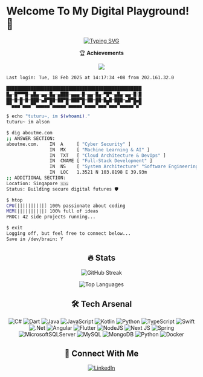 # Welcome To My Digital Playground! 👋

<div align="center">
  
[![Typing SVG](https://readme-typing-svg.demolab.com?font=Fira+Code&duration=3000&pause=1000&color=00FF00&center=true&vCenter=true&width=435&lines=Cyber+Security+Specialist;Full+Stack+Developer;Machine+Learning+Engineer;Cloud+Architect)](https://git.io/typing-svg)

🏆 **Achievements**
  
![](https://github-profile-trophy.vercel.app/?username=Xskullibur&theme=nord&no-frame=true&no-bg=false&margin-w=4&margin-h=4&title=-Stars,-Followers&column=-1)

</div>

```bash
Last login: Tue, 18 Feb 2025 at 14:17:34 +08 from 202.161.32.0

██████████████████████████████████████████████████
█▄─█▀▀▀█─▄█▄─▄▄─█▄─▄███─▄▄▄─█─▄▄─█▄─▀█▀─▄█▄─▄▄─█░█
██─█─█─█─███─▄█▀██─██▀█─███▀█─██─██─█▄█─███─▄█▀█▄█
▀▀▄▄▄▀▄▄▄▀▀▄▄▄▄▄▀▄▄▄▄▄▀▄▄▄▄▄▀▄▄▄▄▀▄▄▄▀▄▄▄▀▄▄▄▄▄▀▄▀

$ echo "tuturu~, im $(whoami)."
tuturu~ im alson

$ dig aboutme.com
;; ANSWER SECTION:
aboutme.com.    IN  A     [ "Cyber Security" ]
                IN  MX    [ "Machine Learning & AI" ]
                IN  TXT   [ "Cloud Architecture & DevOps" ]
                IN  CNAME [ "Full-Stack Development" ]
                IN  NS    [ "System Architecture" "Software Engineering" ]
                IN  LOC   1.3521 N 103.8198 E 39.93m
;; ADDITIONAL SECTION:
Location: Singapore 🇸🇬
Status: Building secure digital futures 🛡️

$ htop
CPU[||||||||||] 100% passionate about coding
MEM[||||||||||] 100% full of ideas
PROC: 42 side projects running...

$ exit
Logging off, but feel free to connect below...
Save in /dev/brain: Y
```

<div align="center">

## 🔥 Stats

<p align="center">
  <img src="https://github-readme-streak-stats.herokuapp.com/?user=Xskullibur&theme=tokyonight&hide_border=true" alt="GitHub Streak" />
</p>

<p align="center">
  <img src="https://github-readme-stats.vercel.app/api/top-langs/?username=Xskullibur&theme=tokyonight&hide_border=true&include_all_commits=true&count_private=true&layout=compact" alt="Top Languages" />
</p>

## 🛠️ Tech Arsenal

![C#](https://img.shields.io/badge/c%23-%23239120.svg?style=flat&logo=csharp&logoColor=white) ![Dart](https://img.shields.io/badge/dart-%230175C2.svg?style=flat&logo=dart&logoColor=white) ![Java](https://img.shields.io/badge/java-%23ED8B00.svg?style=flat&logo=openjdk&logoColor=white) ![JavaScript](https://img.shields.io/badge/javascript-%23323330.svg?style=flat&logo=javascript&logoColor=%23F7DF1E) ![Kotlin](https://img.shields.io/badge/kotlin-%237F52FF.svg?style=flat&logo=kotlin&logoColor=white) ![Python](https://img.shields.io/badge/python-3670A0?style=flat&logo=python&logoColor=ffdd54) ![TypeScript](https://img.shields.io/badge/typescript-%23007ACC.svg?style=flat&logo=typescript&logoColor=white) ![Swift](https://img.shields.io/badge/swift-F54A2A?style=flat&logo=swift&logoColor=white) ![.Net](https://img.shields.io/badge/.NET-5C2D91?style=flat&logo=.net&logoColor=white) ![Angular](https://img.shields.io/badge/angular-%23DD0031.svg?style=flat&logo=angular&logoColor=white) ![Flutter](https://img.shields.io/badge/Flutter-%2302569B.svg?style=flat&logo=Flutter&logoColor=white) ![NodeJS](https://img.shields.io/badge/node.js-6DA55F?style=flat&logo=node.js&logoColor=white) ![Next JS](https://img.shields.io/badge/Next-black?style=flat&logo=next.js&logoColor=white) ![Spring](https://img.shields.io/badge/spring-%236DB33F.svg?style=flat&logo=spring&logoColor=white) ![MicrosoftSQLServer](https://img.shields.io/badge/Microsoft%20SQL%20Server-CC2927?style=flat&logo=microsoft%20sql%20server&logoColor=white) ![MySQL](https://img.shields.io/badge/mysql-4479A1.svg?style=flat&logo=mysql&logoColor=white) ![MongoDB](https://img.shields.io/badge/MongoDB-%234ea94b.svg?style=flat&logo=mongodb&logoColor=white) ![Python](https://img.shields.io/badge/python-3670A0?style=flat&logo=python&logoColor=ffdd54) ![Docker](https://img.shields.io/badge/docker-%230db7ed.svg?style=flat&logo=docker&logoColor=white)

## 🤝 Connect With Me

[![LinkedIn](https://img.shields.io/badge/LinkedIn-%230077B5.svg?style=for-the-badge&logo=linkedin&logoColor=white)](https://linkedin.com/in/alson-sim)

</div>
